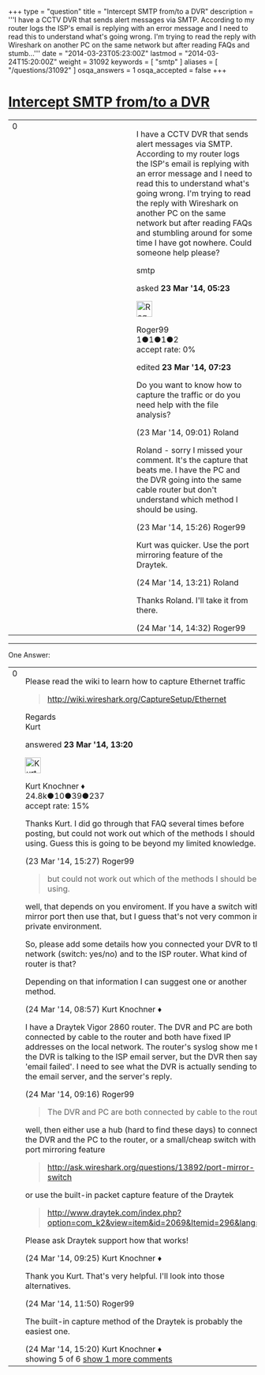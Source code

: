 +++
type = "question"
title = "Intercept SMTP from/to a DVR"
description = '''I have a CCTV DVR that sends alert messages via SMTP. According to my router logs the ISP&#x27;s email is replying with an error message and I need to read this to understand what&#x27;s going wrong. I&#x27;m trying to read the reply with Wireshark on another PC on the same network but after reading FAQs and stumb...'''
date = "2014-03-23T05:23:00Z"
lastmod = "2014-03-24T15:20:00Z"
weight = 31092
keywords = [ "smtp" ]
aliases = [ "/questions/31092" ]
osqa_answers = 1
osqa_accepted = false
+++

<div class="headNormal">

# [Intercept SMTP from/to a DVR](/questions/31092/intercept-smtp-fromto-a-dvr)

</div>

<div id="main-body">

<div id="askform">

<table id="question-table" style="width:100%;"><colgroup><col style="width: 50%" /><col style="width: 50%" /></colgroup><tbody><tr class="odd"><td style="width: 30px; vertical-align: top"><div class="vote-buttons"><span id="post-31092-upvote" class="ajax-command post-vote up" rel="nofollow" title="I like this post (click again to cancel)"> </span><div id="post-31092-score" class="post-score" title="current number of votes">0</div><span id="post-31092-downvote" class="ajax-command post-vote down" rel="nofollow" title="I dont like this post (click again to cancel)"> </span> <span id="favorite-mark" class="ajax-command favorite-mark" rel="nofollow" title="mark/unmark this question as favorite (click again to cancel)"> </span><div id="favorite-count" class="favorite-count"></div></div></td><td><div id="item-right"><div class="question-body"><p>I have a CCTV DVR that sends alert messages via SMTP. According to my router logs the ISP's email is replying with an error message and I need to read this to understand what's going wrong. I'm trying to read the reply with Wireshark on another PC on the same network but after reading FAQs and stumbling around for some time I have got nowhere. Could someone help please?</p></div><div id="question-tags" class="tags-container tags"><span class="post-tag tag-link-smtp" rel="tag" title="see questions tagged &#39;smtp&#39;">smtp</span></div><div id="question-controls" class="post-controls"></div><div class="post-update-info-container"><div class="post-update-info post-update-info-user"><p>asked <strong>23 Mar '14, 05:23</strong></p><img src="https://secure.gravatar.com/avatar/2a9cee485aefa70b64c986650dfc09d2?s=32&amp;d=identicon&amp;r=g" class="gravatar" width="32" height="32" alt="Roger99&#39;s gravatar image" /><p><span>Roger99</span><br />
<span class="score" title="1 reputation points">1</span><span title="1 badges"><span class="badge1">●</span><span class="badgecount">1</span></span><span title="1 badges"><span class="silver">●</span><span class="badgecount">1</span></span><span title="2 badges"><span class="bronze">●</span><span class="badgecount">2</span></span><br />
<span class="accept_rate" title="Rate of the user&#39;s accepted answers">accept rate:</span> <span title="Roger99 has no accepted answers">0%</span></p></div><div class="post-update-info post-update-info-edited"><p><span> edited <strong>23 Mar '14, 07:23</strong> </span></p></div></div><div id="comments-container-31092" class="comments-container"><span id="31096"></span><div id="comment-31096" class="comment"><div id="post-31096-score" class="comment-score"></div><div class="comment-text"><p>Do you want to know how to capture the traffic or do you need help with the file analysis?</p></div><div id="comment-31096-info" class="comment-info"><span class="comment-age">(23 Mar '14, 09:01)</span> <span class="comment-user userinfo">Roland</span></div></div><span id="31102"></span><div id="comment-31102" class="comment"><div id="post-31102-score" class="comment-score"></div><div class="comment-text"><p>Roland - sorry I missed your comment. It's the capture that beats me. I have the PC and the DVR going into the same cable router but don't understand which method I should be using.</p></div><div id="comment-31102-info" class="comment-info"><span class="comment-age">(23 Mar '14, 15:26)</span> <span class="comment-user userinfo">Roger99</span></div></div><span id="31132"></span><div id="comment-31132" class="comment"><div id="post-31132-score" class="comment-score"></div><div class="comment-text"><p>Kurt was quicker. Use the port mirroring feature of the Draytek.</p></div><div id="comment-31132-info" class="comment-info"><span class="comment-age">(24 Mar '14, 13:21)</span> <span class="comment-user userinfo">Roland</span></div></div><span id="31133"></span><div id="comment-31133" class="comment"><div id="post-31133-score" class="comment-score"></div><div class="comment-text"><p>Thanks Roland. I'll take it from there.</p></div><div id="comment-31133-info" class="comment-info"><span class="comment-age">(24 Mar '14, 14:32)</span> <span class="comment-user userinfo">Roger99</span></div></div></div><div id="comment-tools-31092" class="comment-tools"></div><div class="clear"></div><div id="comment-31092-form-container" class="comment-form-container"></div><div class="clear"></div></div></td></tr></tbody></table>

------------------------------------------------------------------------

<div class="tabBar">

<span id="sort-top"></span>

<div class="headQuestions">

One Answer:

</div>

</div>

<span id="31100"></span>

<div id="answer-container-31100" class="answer">

<table style="width:100%;"><colgroup><col style="width: 50%" /><col style="width: 50%" /></colgroup><tbody><tr class="odd"><td style="width: 30px; vertical-align: top"><div class="vote-buttons"><span id="post-31100-upvote" class="ajax-command post-vote up" rel="nofollow" title="I like this post (click again to cancel)"> </span><div id="post-31100-score" class="post-score" title="current number of votes">0</div><span id="post-31100-downvote" class="ajax-command post-vote down" rel="nofollow" title="I dont like this post (click again to cancel)"> </span></div></td><td><div class="item-right"><div class="answer-body"><p>Please read the wiki to learn how to capture Ethernet traffic</p><blockquote><p><a href="http://wiki.wireshark.org/CaptureSetup/Ethernet">http://wiki.wireshark.org/CaptureSetup/Ethernet</a></p></blockquote><p>Regards<br />
Kurt</p></div><div class="answer-controls post-controls"></div><div class="post-update-info-container"><div class="post-update-info post-update-info-user"><p>answered <strong>23 Mar '14, 13:20</strong></p><img src="https://secure.gravatar.com/avatar/23b7bf5b13bc2c98b2e8aa9869ca5d75?s=32&amp;d=identicon&amp;r=g" class="gravatar" width="32" height="32" alt="Kurt%20Knochner&#39;s gravatar image" /><p><span>Kurt Knochner ♦</span><br />
<span class="score" title="24767 reputation points"><span>24.8k</span></span><span title="10 badges"><span class="badge1">●</span><span class="badgecount">10</span></span><span title="39 badges"><span class="silver">●</span><span class="badgecount">39</span></span><span title="237 badges"><span class="bronze">●</span><span class="badgecount">237</span></span><br />
<span class="accept_rate" title="Rate of the user&#39;s accepted answers">accept rate:</span> <span title="Kurt Knochner has 344 accepted answers">15%</span> </br></p></div></div><div id="comments-container-31100" class="comments-container"><span id="31103"></span><div id="comment-31103" class="comment"><div id="post-31103-score" class="comment-score"></div><div class="comment-text"><p>Thanks Kurt. I did go through that FAQ several times before posting, but could not work out which of the methods I should be using. Guess this is going to be beyond my limited knowledge.</p></div><div id="comment-31103-info" class="comment-info"><span class="comment-age">(23 Mar '14, 15:27)</span> <span class="comment-user userinfo">Roger99</span></div></div><span id="31120"></span><div id="comment-31120" class="comment"><div id="post-31120-score" class="comment-score"></div><div class="comment-text"><blockquote><p>but could not work out which of the methods I should be using.</p></blockquote><p>well, that depends on you enviroment. If you have a switch with mirror port then use that, but I guess that's not very common in a private environment.</p><p>So, please add some details how you connected your DVR to the network (switch: yes/no) and to the ISP router. What kind of router is that?</p><p>Depending on that information I can suggest one or another method.</p></div><div id="comment-31120-info" class="comment-info"><span class="comment-age">(24 Mar '14, 08:57)</span> <span class="comment-user userinfo">Kurt Knochner ♦</span></div></div><span id="31123"></span><div id="comment-31123" class="comment"><div id="post-31123-score" class="comment-score"></div><div class="comment-text"><p>I have a Draytek Vigor 2860 router. The DVR and PC are both connected by cable to the router and both have fixed IP addresses on the local network. The router's syslog show me that the DVR is talking to the ISP email server, but the DVR then says 'email failed'. I need to see what the DVR is actually sending to the email server, and the server's reply.</p></div><div id="comment-31123-info" class="comment-info"><span class="comment-age">(24 Mar '14, 09:16)</span> <span class="comment-user userinfo">Roger99</span></div></div><span id="31124"></span><div id="comment-31124" class="comment"><div id="post-31124-score" class="comment-score"></div><div class="comment-text"><blockquote><p>The DVR and PC are both connected by cable to the router</p></blockquote><p>well, then either use a hub (hard to find these days) to connect the DVR and the PC to the router, or a small/cheap switch with port mirroring feature</p><blockquote><p><a href="http://ask.wireshark.org/questions/13892/port-mirror-switch">http://ask.wireshark.org/questions/13892/port-mirror-switch</a><br />
</p></blockquote><p>or use the built-in packet capture feature of the Draytek</p><blockquote><p><a href="http://www.draytek.com/index.php?option=com_k2&amp;view=item&amp;id=2069&amp;Itemid=296&amp;lang=en">http://www.draytek.com/index.php?option=com_k2&amp;view=item&amp;id=2069&amp;Itemid=296&amp;lang=en</a></p></blockquote><p>Please ask Draytek support how that works!</p></div><div id="comment-31124-info" class="comment-info"><span class="comment-age">(24 Mar '14, 09:25)</span> <span class="comment-user userinfo">Kurt Knochner ♦</span></div></div><span id="31129"></span><div id="comment-31129" class="comment"><div id="post-31129-score" class="comment-score"></div><div class="comment-text"><p>Thank you Kurt. That's very helpful. I'll look into those alternatives.</p></div><div id="comment-31129-info" class="comment-info"><span class="comment-age">(24 Mar '14, 11:50)</span> <span class="comment-user userinfo">Roger99</span></div></div><span id="31135"></span><div id="comment-31135" class="comment not_top_scorer"><div id="post-31135-score" class="comment-score"></div><div class="comment-text"><p>The built-in capture method of the Draytek is probably the easiest one.</p></div><div id="comment-31135-info" class="comment-info"><span class="comment-age">(24 Mar '14, 15:20)</span> <span class="comment-user userinfo">Kurt Knochner ♦</span></div></div></div><div id="comment-tools-31100" class="comment-tools"><span class="comments-showing"> showing 5 of 6 </span> <a href="#" class="show-all-comments-link">show 1 more comments</a></div><div class="clear"></div><div id="comment-31100-form-container" class="comment-form-container"></div><div class="clear"></div></div></td></tr></tbody></table>

</div>

<div class="paginator-container-left">

</div>

</div>

</div>

